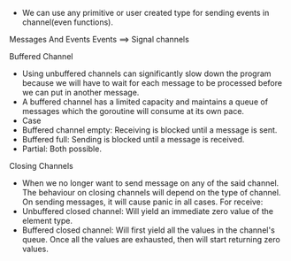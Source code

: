 * We can use any primitive or user created type for sending events in channel(even functions).

Messages And Events
Events ==> Signal channels

Buffered Channel
* Using unbuffered channels can significantly slow down the program because we will have to wait for each message to be processed before we can put in another message.
* A buffered channel has a limited capacity and maintains a queue of messages which the goroutine will consume at its own pace.
* Case
* Buffered channel empty: Receiving is blocked until a message is sent.
* Buffered full: Sending is blocked until a message is received.
* Partial: Both possible.

Closing Channels
* When we no longer want to send message on any of the said channel. The behaviour on closing channels will depend on the type of channel. On sending messages, it will cause panic in all cases. For receive:
* Unbuffered closed channel: Will yield an immediate zero value of the element type.
* Buffered closed channel: Will first yield all the values in the channel's queue. Once all the values are exhausted, then will start returning zero values.